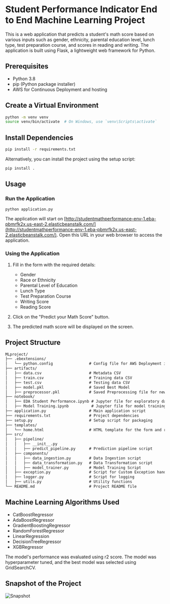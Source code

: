 # Student Performance Indicator End to End Machine Learning Project

This is a web application that predicts a student's math score based on various inputs such as gender, ethnicity, parental education level, lunch type, test preparation course, and scores in reading and writing. The application is built using Flask, a lightweight web framework for Python.

## Prerequisites

- Python 3.8
- pip (Python package installer)
- AWS for Continuous Deployment and hosting

## Create a Virtual Environment

```bash
python -m venv venv
source venv/bin/activate  # On Windows, use `venv\Scripts\activate`
```

## Install Dependencies

```bash
pip install -r requirements.txt
```

Alternatively, you can install the project using the setup script:

```bash
pip install .
```

## Usage

### Run the Application

```bash
python application.py
```

The application will start on [http://studentmathperformance-env-1.eba-pbmrfk2x.us-east-2.elasticbeanstalk.com/](http://studentmathperformance-env-1.eba-pbmrfk2x.us-east-2.elasticbeanstalk.com/). Open this URL in your web browser to access the application.


### Using the Application

1. Fill in the form with the required details:
    - Gender
    - Race or Ethnicity
    - Parental Level of Education
    - Lunch Type
    - Test Preparation Course
    - Writing Score
    - Reading Score

2. Click on the "Predict your Math Score" button.

3. The predicted math score will be displayed on the screen.

## Project Structure

```markdown
MLproject/
├── .ebextensions/
│   └── python.config                # Config file for AWS Deployment in Elastic Beanstalk and CodePipeline for Continuous Deployment
├── artifacts/
│   ├── data.csv                     # Metadata CSV
│   ├── train.csv                    # Training data CSV
│   ├── test.csv                     # Testing data CSV
│   ├── model.pkl                    # Saved Best Model
│   ├── preprocessor.pkl             # Saved Preprocessing file for new data
├── notebook/
│   ├── EDA Student Performance.ipynb # Jupyter file for exploratory data analysis
│   ├── Model Training.ipynb          # Jupyter file for model training
├── application.py                   # Main application script
├── requirements.txt                 # Project dependencies
├── setup.py                         # Setup script for packaging
├── templates/
│   └── home.html                    # HTML template for the form and result display
├── src/
│   ├── pipeline/
│   │   ├── __init__.py
│   │   ├── predict_pipeline.py      # Prediction pipeline script
│   ├── components/
│   │   ├── data_ingestion.py        # Data Ingestion script
│   │   ├── data_transformation.py   # Data Transformation script
│   │   ├── model_trainer.py         # Model Training Script
│   ├── exception.py                 # Script for Custom Exception handling
│   ├── logger.py                    # Script for logging
│   ├── utils.py                     # Utility functions
└── README.md                        # Project README file
```

## Machine Learning Algorithms Used

- CatBoostRegressor
- AdaBoostRegressor
- GradientBoostingRegressor
- RandomForestRegressor
- LinearRegression
- DecisionTreeRegressor
- XGBRegressor

The model's performance was evaluated using r2 score. The model was hyperparameter tuned, and the best model was selected using GridSearchCV.

## Snapshot of the Project

![Snapshot](https://github.com/NDK22/mlproject/assets/121696401/78085c15-3be5-4190-82df-b34a04d357f9)


